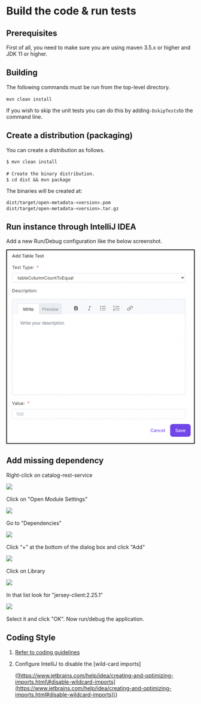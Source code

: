 # Build the code & run tests

## Prerequisites

First of all, you need to make sure you are using maven 3.5.x or higher and JDK 11 or higher.

## Building

The following commands must be run from the top-level directory.

`mvn clean install`

If you wish to skip the unit tests you can do this by adding`-DskipTests`to the command line.

## Create a distribution \(packaging\)

You can create a _distribution_ as follows.

```text
$ mvn clean install

# Create the binary distribution.
$ cd dist && mvn package
```

The binaries will be created at:

```text
dist/target/open-metadata-<version>.pom
dist/target/open-metadata-<version>.tar.gz
```

## Run instance through IntelliJ IDEA

Add a new Run/Debug configuration like the below screenshot.

![Intellij Run Configuration](../../.gitbook/assets/image%20%281%29.png)

## Add missing dependency

Right-click on catalog-rest-service

![](../../.gitbook/assets/image-1-.png)

Click on "Open Module Settings"

![](../../.gitbook/assets/image-2-.png)

Go to "Dependencies"

![](../../.gitbook/assets/image-3-.png)

Click “+” at the bottom of the dialog box and click "Add"

![](../../.gitbook/assets/image-4-.png)

Click on Library

![](../../.gitbook/assets/image-5-.png)

In that list look for "jersey-client:2.25.1"

![](../../.gitbook/assets/image-6-.png)

Select it and click "OK". Now run/debug the application.

## Coding Style

1. [Refer to coding guidelines](https://github.com/open-metadata/OpenMetadata/blob/main/docs/open-source-community/developer/coding-style.md)
2. Configure IntelliJ to disable the \[wild-card imports\]

   \([https://www.jetbrains.com/help/idea/creating-and-optimizing-imports.html\#disable-wildcard-imports](https://www.jetbrains.com/help/idea/creating-and-optimizing-imports.html#disable-wildcard-imports)\)

